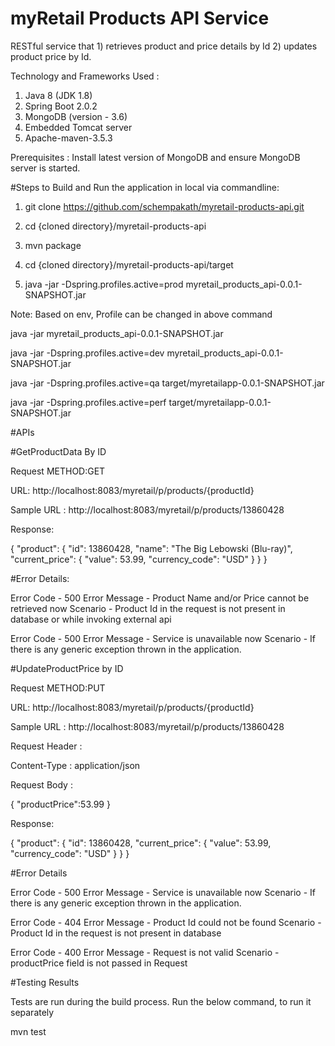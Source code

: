 # myRetail Products API Service

RESTful service that 1) retrieves product and price details by Id 2) updates product price by Id.

Technology and Frameworks Used : 

1. Java 8 (JDK 1.8)
2. Spring Boot 2.0.2 
3. MongoDB (version - 3.6)
4. Embedded Tomcat server
5. Apache-maven-3.5.3


Prerequisites : Install latest version of MongoDB and ensure MongoDB server is started. 

#Steps to Build and Run the application in local via commandline:

1. git clone https://github.com/schempakath/myretail-products-api.git

2. cd {cloned directory}/myretail-products-api

3. mvn package

4. cd {cloned directory}/myretail-products-api/target 

5. java -jar -Dspring.profiles.active=prod myretail_products_api-0.0.1-SNAPSHOT.jar
	
Note: Based on env, Profile can be changed in above command

java -jar myretail_products_api-0.0.1-SNAPSHOT.jar

java -jar -Dspring.profiles.active=dev myretail_products_api-0.0.1-SNAPSHOT.jar

java -jar -Dspring.profiles.active=qa target/myretailapp-0.0.1-SNAPSHOT.jar

java -jar -Dspring.profiles.active=perf target/myretailapp-0.0.1-SNAPSHOT.jar


#APIs

#GetProductData By ID

Request METHOD:GET

URL: http://localhost:8083/myretail/p/products/{productId} 

Sample URL : http://localhost:8083/myretail/p/products/13860428 

Response:

{
    "product": {
        "id": 13860428,
        "name": "The Big Lebowski (Blu-ray)",
        "current_price": {
            "value": 53.99,
            "currency_code": "USD"
        }
    }
}


#Error Details:

Error Code - 500
Error Message - Product Name and/or Price cannot be retrieved now
Scenario - Product Id  in the request is not present in database or while invoking external api


Error Code - 500
Error Message - Service is unavailable now
Scenario - If there is any generic exception thrown in the application.


#UpdateProductPrice by ID

Request METHOD:PUT

URL: http://localhost:8083/myretail/p/products/{productId} 

Sample URL : http://localhost:8083/myretail/p/products/13860428 

Request Header :

Content-Type : application/json

Request Body :

{
	"productPrice":53.99
}

Response:

{
    "product": {
        "id": 13860428,
        "current_price": {
            "value": 53.99,
            "currency_code": "USD"
        }
    }
}


#Error Details


Error Code - 500
Error Message - Service is unavailable now
Scenario - If there is any generic exception thrown in the application.

Error Code - 404
Error Message - Product Id could not be found
Scenario - Product Id  in the request is not present in database

Error Code - 400
Error Message - Request is not valid
Scenario - productPrice field is not passed in Request


#Testing Results

Tests are run during the build process. Run the below command, to run it separately

mvn test